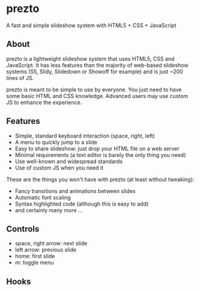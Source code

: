prezto
======

A fast and simple slideshow system with HTML5 + CSS + JavaScript

## About

prezto is a lightweight slideshow system that uses HTML5, CSS and JavaScript. It has
less features than the majority of web-based slideshow systems (S5, Slidy,
Slidedown or Showoff for example) and is just ~200 lines of JS.

prezto is meant to be simple to use by everyone. You just need to have some
basic HTML and CSS knowledge. Advanced users may use custom JS to enhance the
experience.

## Features

* Simple, standard keyboard interaction (space, right, left)
* A menu to quickly jump to a slide
* Easy to share slideshow: just drop your HTML file on a web server
* Minimal requirements (a text editor is barely the only thing you need)
* Use well-known and widespread standards
* Use of custom JS when you need it

These are the things you won't have with prezto (at least without tweaking):

* Fancy transitions and animations between slides
* Automatic font scaling
* Syntax highlighted code (although this is easy to add)
* and certainly many more …

## Controls

* space, right arrow: next slide
* left arrow: previous slide
* home: first slide
* m: toggle menu

## Hooks
